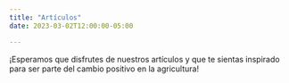 ```yaml
---
title: "Artículos"
date: 2023-03-02T12:00:00-05:00

---
```

¡Esperamos que disfrutes de nuestros artículos y que te sientas inspirado para ser parte del cambio positivo en la agricultura!